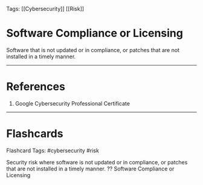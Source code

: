 Tags: [[Cybersecurity]] [[Risk]]

# Software Compliance or Licensing

Software that is not updated or in compliance, or patches that are not installed in a timely manner.

---

# References

1. Google Cybersecurity Professional Certificate

---

# Flashcards

Flashcard Tags: #cybersecurity #risk

Security risk where software is not updated or in compliance, or patches that are not installed in a timely manner.
??
Software Compliance or Licensing

<!--SR:!2024-05-18,12,230!2024-06-16,36,290-->
